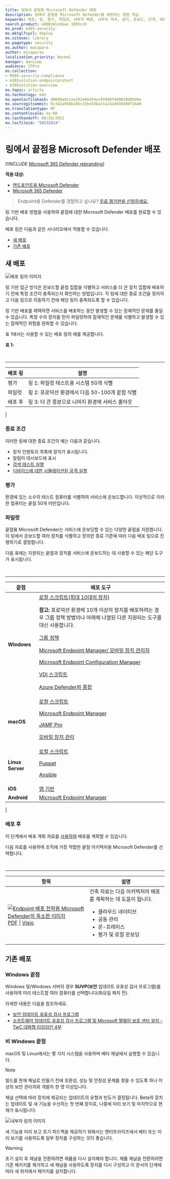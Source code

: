 ```yaml
---
title: 링에서 끝점용 Microsoft Defender 배포
description: 링에서 끝점용 Microsoft Defender를 배포하는 방법 학습
keywords: 배포, 링, 평가, 파일럿, 내부자 빠른, 내부자 저속, 설치, 온보드, 단계, 배포, 배포, 채택, 구성
search.product: eADQiWindows 10XVcnh
ms.prod: m365-security
ms.mktglfcycl: deploy
ms.sitesec: library
ms.pagetype: security
ms.author: macapara
author: mjcaparas
localization_priority: Normal
manager: dansimp
audience: ITPro
ms.collection:
- M365-security-compliance
- m365solution-endpointprotect
- m365solution-overview
ms.topic: article
ms.technology: mde
ms.openlocfilehash: d0688a9ccae293e68d54ec9f00d74d9829d85d4e
ms.sourcegitcommit: 6c342a956b2dbc32be33bac1a23a5038490f1b40
ms.translationtype: MT
ms.contentlocale: ko-KR
ms.lasthandoff: 08/26/2021
ms.locfileid: "58532814"
---
```

# <a name="deploy-microsoft-defender-for-endpoint-in-rings"></a>링에서 끝점용 Microsoft Defender 배포

[!INCLUDE [Microsoft 365 Defender rebranding](../../includes/microsoft-defender.md)]

**적용 대상:**
- [엔드포인트용 Microsoft Defender](https://go.microsoft.com/fwlink/p/?linkid=2154037)
- [Microsoft 365 Defender](https://go.microsoft.com/fwlink/?linkid=2118804)

> Endpoint용 Defender를 경험하고 싶나요? [무료 평가판을 신청하세요.](https://signup.microsoft.com/create-account/signup?products=7f379fee-c4f9-4278-b0a1-e4c8c2fcdf7e&ru=https://aka.ms/MDEp2OpenTrial?ocid=docs-wdatp-assignaccess-abovefoldlink)

링 기반 배포 방법을 사용하여 끝점에 대한 Microsoft Defender 배포를 완료할 수 있습니다.

배포 링은 다음과 같은 시나리오에서 적용할 수 있습니다.

- [새 배포](#new-deployments)
- [기존 배포](#existing-deployments)

## <a name="new-deployments"></a>새 배포

![배포 링의 이미지](images/deployment-rings.png)

링 기반 접근 방식은 온보드할 끝점 집합을 식별하고 서비스를 더 큰 장치 집합에 배포하기 전에 특정 조건이 충족되는지 확인하는 방법입니다. 각 링에 대한 종료 조건을 정의하고 다음 링으로 이동하기 전에 해당 링이 충족되도록 할 수 있습니다.

링 기반 배포를 채택하면 서비스를 배포하는 동안 발생할 수 있는 잠재적인 문제를 줄일 수 있습니다. 특정 수의 장치를 먼저 파일럿하여 잠재적인 문제를 식별하고 발생할 수 있는 잠재적인 위험을 완화할 수 있습니다.

표 1에서는 사용할 수 있는 배포 링의 예를 제공합니다.

**표 1:**

<br>

****

|배포 링|설명|
|---|---|
|평가|링 1: 파일럿 테스트용 시스템 50개 식별|
|파일럿|링 2: 프로덕션 환경에서 다음 50-100개 끝점 식별|
|배포 후|링 3: 더 큰 증분으로 나머지 환경에 서비스 롤아웃|
|

### <a name="exit-criteria"></a>종료 조건

이러한 링에 대한 종료 조건의 예는 다음과 같습니다.

- 장치 인벤토리 목록에 장치가 표시됩니다.
- 알림이 대시보드에 표시
- [검색 테스트 실행](run-detection-test.md)
- [디바이스에 대한 시뮬레이션된 공격 실행](attack-simulations.md)

### <a name="evaluate"></a>평가

환경에 있는 소수의 테스트 컴퓨터를 식별하여 서비스에 온보드합니다. 이상적으로 이러한 컴퓨터는 끝점 50개 미만입니다.

### <a name="pilot"></a>파일럿

끝점용 Microsoft Defender는 서비스에 온보딩할 수 있는 다양한 끝점을 지원합니다. 이 링에서 온보드할 여러 장치를 식별하고 정의한 종료 기준에 따라 다음 배포 링으로 진행하기로 결정합니다.

다음 표에는 지원되는 끝점과 장치를 서비스에 온보드하는 데 사용할 수 있는 해당 도구가 표시됩니다.

<br>

****

|끝점|배포 도구|
|---|---|
|**Windows**|[로컬 스크립트(최대 10대의 장치)](configure-endpoints-script.md) <p> **참고:** 프로덕션 환경에 10개 이상의 장치를 배포하려는 경우 그룹 정책 방법이나 아래에 나열된 다른 지원되는 도구를 대신 사용합니다. <p> [그룹 정책](configure-endpoints-gp.md) <p> [Microsoft Endpoint Manager/ 모바일 장치 관리자](configure-endpoints-mdm.md) <p> [Microsoft Endpoint Configuration Manager](configure-endpoints-sccm.md) <p> [VDI 스크립트](configure-endpoints-vdi.md) <p> [Azure Defender와 통합](configure-server-endpoints.md#integration-with-azure-defender)|
|**macOS**|[로컬 스크립트](mac-install-manually.md) <p> [Microsoft Endpoint Manager ](mac-install-with-intune.md) <p> [JAMF Pro](mac-install-with-jamf.md) <p> [모바일 장치 관리](mac-install-with-other-mdm.md)|
|**Linux Server**|[로컬 스크립트](linux-install-manually.md) <p> [Puppet](linux-install-with-puppet.md) <p> [Ansible](linux-install-with-ansible.md)|
|**iOS**|[앱 기반](ios-install.md)|
|**Android**|[Microsoft Endpoint Manager ](android-intune.md)|
|

### <a name="full-deployment"></a>배포 후

이 단계에서 배포 계획 자료를 [사용하여](deployment-strategy.md) 배포를 계획할 수 있습니다.

다음 자료를 사용하여 조직에 가장 적합한 끝점 아키텍처용 Microsoft Defender를 선택합니다.

<br>

****

|항목|설명|
|---|---|
|[![Endpoint 배포 전략용 Microsoft Defender의 축소판 이미지](images/mdatp-deployment-strategy.png)](https://github.com/MicrosoftDocs/microsoft-365-docs/raw/public/microsoft-365/security/defender-endpoint/downloads/mdatp-deployment-strategy.pdf)<br/> [PDF](https://github.com/MicrosoftDocs/microsoft-365-docs/raw/public/microsoft-365/security/defender-endpoint/downloads/mdatp-deployment-strategy.pdf) \| [Visio](https://github.com/MicrosoftDocs/microsoft-365-docs/raw/public/microsoft-365/security/defender-endpoint/downloads/mdatp-deployment-strategy.vsdx)  |건축 자료는 다음 아키텍처의 배포를 계획하는 데 도움이 됩니다. <ul><li> 클라우드 네이티브 </li><li> 공동 관리 </li><li> 온-프레미스</li><li>평가 및 로컬 온보딩</li></ul>|

## <a name="existing-deployments"></a>기존 배포

### <a name="windows-endpoints"></a>Windows 끝점

Windows 및/Windows 서버의 경우 **SUVP(보안** 업데이트 유효성 검사 프로그램)를 사용하여 미리 테스트할 여러 컴퓨터를 선택합니다(화요일 패치 전).

자세한 내용은 다음을 참조하세요.

- [보안 업데이트 유효성 검사 프로그램](https://techcommunity.microsoft.com/t5/windows-it-pro-blog/what-is-the-security-update-validation-program/ba-p/275767)
- [소프트웨어 업데이트 유효성 검사 프로그램 및 Microsoft 맬웨어 보호 센터 설치 - TwC 대화형 타임라인 4부](https://www.microsoft.com/security/blog/2012/03/28/software-update-validation-program-and-microsoft-malware-protection-center-establishment-twc-interactive-timeline-part-4/)

### <a name="non-windows-endpoints"></a>비 Windows 끝점

macOS 및 Linux에서는 몇 가지 시스템을 사용하며 베타 채널에서 실행할 수 있습니다.

> [!NOTE]
> 빌드를 현재 채널로 만들기 전에 호환성, 성능 및 안정성 문제를 찾을 수 있도록 하나 이상의 보안 관리자와 개발자 한 명 이상입니다.

채널 선택에 따라 장치에 제공되는 업데이트의 유형과 빈도가 결정됩니다. Beta의 장치는 업데이트 및 새 기능을 수신하는 첫 번째 장치로, 나중에 미리 보기 및 마지막으로 현재가 표시됩니다.

![내부자 링의 이미지](images/insider-rings.png)

새 기능을 미리 보고 초기 피드백을 제공하기 위해서는 엔터프라이즈에서 베타 또는 미리 보기를 사용하도록 일부 장치를 구성하는 것이 좋습니다.

> [!WARNING]
> 초기 설치 후 채널을 전환하려면 제품을 다시 설치해야 합니다. 제품 채널을 전환하려면 기존 패키지를 제거하고 새 채널을 사용하도록 장치를 다시 구성하고 이 문서의 단계에 따라 새 위치에서 패키지를 설치합니다.

